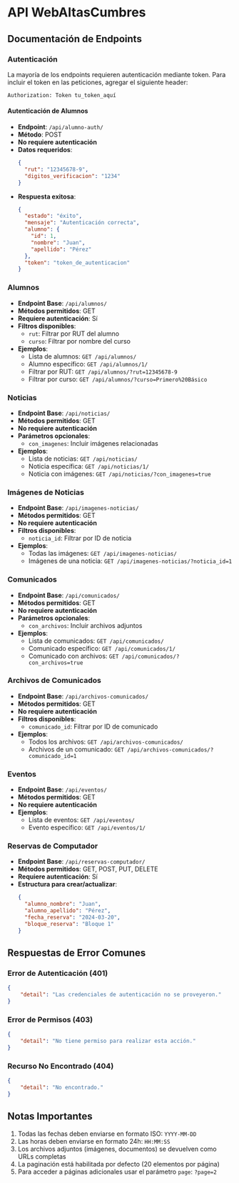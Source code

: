 # API WebAltasCumbres

## Documentación de Endpoints

### Autenticación
La mayoría de los endpoints requieren autenticación mediante token. Para incluir el token en las peticiones, agregar el siguiente header:
```
Authorization: Token tu_token_aquí
```

#### Autenticación de Alumnos
- **Endpoint**: `/api/alumno-auth/`
- **Método**: POST
- **No requiere autenticación**
- **Datos requeridos**:
  ```json
  {
    "rut": "12345678-9",
    "digitos_verificacion": "1234"
  }
  ```
- **Respuesta exitosa**:
  ```json
  {
    "estado": "éxito",
    "mensaje": "Autenticación correcta",
    "alumno": {
      "id": 1,
      "nombre": "Juan",
      "apellido": "Pérez"
    },
    "token": "token_de_autenticacion"
  }
  ```

### Alumnos
- **Endpoint Base**: `/api/alumnos/`
- **Métodos permitidos**: GET
- **Requiere autenticación**: Sí
- **Filtros disponibles**:
  - `rut`: Filtrar por RUT del alumno
  - `curso`: Filtrar por nombre del curso
- **Ejemplos**:
  - Lista de alumnos: `GET /api/alumnos/`
  - Alumno específico: `GET /api/alumnos/1/`
  - Filtrar por RUT: `GET /api/alumnos/?rut=12345678-9`
  - Filtrar por curso: `GET /api/alumnos/?curso=Primero%20Básico`

### Noticias
- **Endpoint Base**: `/api/noticias/`
- **Métodos permitidos**: GET
- **No requiere autenticación**
- **Parámetros opcionales**:
  - `con_imagenes`: Incluir imágenes relacionadas
- **Ejemplos**:
  - Lista de noticias: `GET /api/noticias/`
  - Noticia específica: `GET /api/noticias/1/`
  - Noticia con imágenes: `GET /api/noticias/?con_imagenes=true`

### Imágenes de Noticias
- **Endpoint Base**: `/api/imagenes-noticias/`
- **Métodos permitidos**: GET
- **No requiere autenticación**
- **Filtros disponibles**:
  - `noticia_id`: Filtrar por ID de noticia
- **Ejemplos**:
  - Todas las imágenes: `GET /api/imagenes-noticias/`
  - Imágenes de una noticia: `GET /api/imagenes-noticias/?noticia_id=1`

### Comunicados
- **Endpoint Base**: `/api/comunicados/`
- **Métodos permitidos**: GET
- **No requiere autenticación**
- **Parámetros opcionales**:
  - `con_archivos`: Incluir archivos adjuntos
- **Ejemplos**:
  - Lista de comunicados: `GET /api/comunicados/`
  - Comunicado específico: `GET /api/comunicados/1/`
  - Comunicado con archivos: `GET /api/comunicados/?con_archivos=true`

### Archivos de Comunicados
- **Endpoint Base**: `/api/archivos-comunicados/`
- **Métodos permitidos**: GET
- **No requiere autenticación**
- **Filtros disponibles**:
  - `comunicado_id`: Filtrar por ID de comunicado
- **Ejemplos**:
  - Todos los archivos: `GET /api/archivos-comunicados/`
  - Archivos de un comunicado: `GET /api/archivos-comunicados/?comunicado_id=1`

### Eventos
- **Endpoint Base**: `/api/eventos/`
- **Métodos permitidos**: GET
- **No requiere autenticación**
- **Ejemplos**:
  - Lista de eventos: `GET /api/eventos/`
  - Evento específico: `GET /api/eventos/1/`

### Reservas de Computador
- **Endpoint Base**: `/api/reservas-computador/`
- **Métodos permitidos**: GET, POST, PUT, DELETE
- **Requiere autenticación**: Sí
- **Estructura para crear/actualizar**:
  ```json
  {
    "alumno_nombre": "Juan",
    "alumno_apellido": "Pérez",
    "fecha_reserva": "2024-03-20",
    "bloque_reserva": "Bloque 1"
  }
  ```

## Respuestas de Error Comunes

### Error de Autenticación (401)
```json
{
    "detail": "Las credenciales de autenticación no se proveyeron."
}
```

### Error de Permisos (403)
```json
{
    "detail": "No tiene permiso para realizar esta acción."
}
```

### Recurso No Encontrado (404)
```json
{
    "detail": "No encontrado."
}
```

## Notas Importantes
1. Todas las fechas deben enviarse en formato ISO: `YYYY-MM-DD`
2. Las horas deben enviarse en formato 24h: `HH:MM:SS`
3. Los archivos adjuntos (imágenes, documentos) se devuelven como URLs completas
4. La paginación está habilitada por defecto (20 elementos por página)
5. Para acceder a páginas adicionales usar el parámetro `page`: `?page=2` 